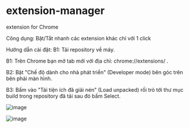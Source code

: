 # extension-manager
extension for Chrome

Công dụng: Bật/Tắt nhanh các extension khác chỉ với 1 click

Hướng dẫn cài đặt: 
B1: Tải repository về máy.

B1: Trên Chrome bạn mở tab mới với địa chỉ: chrome://extensions/ .

B2: Bật "Chế độ dành cho nhà phát triển" (Developer mode) bên góc trên bên phải màn hình.

B3: Bấm vào "Tải tiện ích đã giải nén" (Load unpacked) rồi trỏ tới thư mục build trong repository đã tải sau đó bấm Select.


![image](https://user-images.githubusercontent.com/20717615/146961651-533bbb25-07f5-4b0f-b19c-c19fdfd5c75d.png)

![image](https://user-images.githubusercontent.com/20717615/146961745-0753542c-d350-4cc7-8ade-45a606fce895.png)

